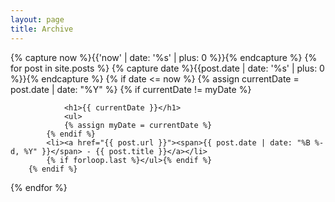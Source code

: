 ```yaml
---
layout: page
title: Archive
---
```


<section class="archive-post-list">
   {% capture now %}{{'now' | date: '%s' | plus: 0 %}}{% endcapture %}  
   {% for post in site.posts %}
        {% capture date %}{{post.date | date: '%s' | plus: 0 %}}{% endcapture %}
        {% if date <= now %}
            {% assign currentDate = post.date | date: "%Y" %}
            {% if currentDate != myDate %}
                 <!-- {% unless forloop.first %}</ul>{% endunless %} -->

                <h1>{{ currentDate }}</h1>
                <ul>
                {% assign myDate = currentDate %}
            {% endif %}
            <li><a href="{{ post.url }}"><span>{{ post.date | date: "%B %-d, %Y" }}</span> - {{ post.title }}</a></li>
            {% if forloop.last %}</ul>{% endif %}
        {% endif %}
   {% endfor %}

</section>